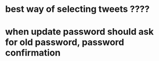 # best way of selecting tweets ????

# when update password should ask for old password, password confirmation
